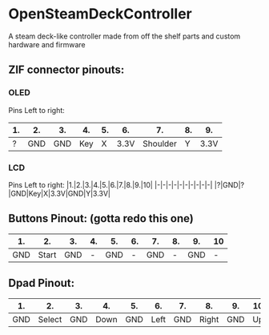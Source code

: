 # OpenSteamDeckController
A steam deck-like controller made from off the shelf parts and custom hardware and firmware


## ZIF connector pinouts:

### OLED
Pins Left to right:

|1.|2.|3.|4.|5.|6.|7.|8.|9.|
|-|-|-|-|-|-|-|-|-|
|?|GND|GND|Key|X|3.3V|Shoulder|Y|3.3V|


### LCD
Pins Left to right:
|1.|2.|3.|4.|5.|6.|7.|8.|9.|10|
|-|-|-|-|-|-|-|-|-|-|
|?|GND|?|GND|Key|X|3.3V|GND|Y|3.3V|

## Buttons Pinout: (gotta redo this one)
|1.|2.|3.|4.|5.|6.|7.|8.|9.|10|
|-|-|-|-|-|-|-|-|-|-|
|GND|Start|GND|-|GND|-|GND|-|GND|-|

## Dpad Pinout:

|1.|2.|3.|4.|5.|6.|7.|8.|9.|10|
|-|-|-|-|-|-|-|-|-|-|
|GND|Select|GND|Down|GND|Left|GND|Right|GND|Up|
